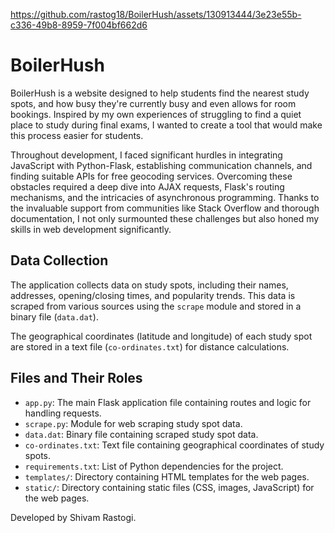 

https://github.com/rastog18/BoilerHush/assets/130913444/3e23e55b-c336-49b8-8959-7f004bf662d6

# BoilerHush

BoilerHush is a website designed to help students find the nearest study spots, and how busy they're currently busy and even allows for room bookings. Inspired by my own experiences of struggling to find a quiet place to study during final exams, I wanted to create a tool that would make this process easier for students.

Throughout development, I faced significant hurdles in integrating JavaScript with Python-Flask, establishing communication channels, and finding suitable APIs for free geocoding services. Overcoming these obstacles required a deep dive into AJAX requests, Flask's routing mechanisms, and the intricacies of asynchronous programming. Thanks to the invaluable support from communities like Stack Overflow and thorough documentation, I not only surmounted these challenges but also honed my skills in web development significantly.

## Data Collection

The application collects data on study spots, including their names, addresses, opening/closing times, and popularity trends. This data is scraped from various sources using the `scrape` module and stored in a binary file (`data.dat`).

The geographical coordinates (latitude and longitude) of each study spot are stored in a text file (`co-ordinates.txt`) for distance calculations.

## Files and Their Roles

- `app.py`: The main Flask application file containing routes and logic for handling requests.
- `scrape.py`: Module for web scraping study spot data.
- `data.dat`: Binary file containing scraped study spot data.
- `co-ordinates.txt`: Text file containing geographical coordinates of study spots.
- `requirements.txt`: List of Python dependencies for the project.
- `templates/`: Directory containing HTML templates for the web pages.
- `static/`: Directory containing static files (CSS, images, JavaScript) for the web pages.

Developed by Shivam Rastogi.

